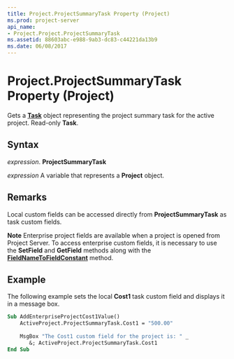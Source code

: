 ```yaml
---
title: Project.ProjectSummaryTask Property (Project)
ms.prod: project-server
api_name:
- Project.Project.ProjectSummaryTask
ms.assetid: 88603abc-e988-9ab3-dc83-c44221da13b9
ms.date: 06/08/2017
---
```



# Project.ProjectSummaryTask Property (Project)

Gets a **[Task](task-object-project.md)** object representing the project summary task for the active project. Read-only **Task**.


## Syntax

 _expression_. **ProjectSummaryTask**

 _expression_ A variable that represents a **Project** object.


## Remarks

Local custom fields can be accessed directly from **ProjectSummaryTask** as task custom fields.


 **Note**  Enterprise project fields are available when a project is opened from Project Server. To access enterprise custom fields, it is necessary to use the **SetField** and **GetField** methods along with the **[FieldNameToFieldConstant](application-fieldnametofieldconstant-method-project.md)** method.


## Example

The following example sets the local **Cost1** task custom field and displays it in a message box.


```vb
Sub AddEnterpriseProjectCost1Value() 
    ActiveProject.ProjectSummaryTask.Cost1 = "500.00" 
 
    MsgBox "The Cost1 custom field for the project is: " _
       &; ActiveProject.ProjectSummaryTask.Cost1 
End Sub
```


